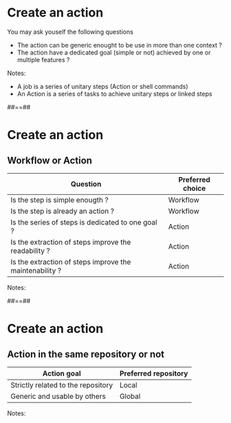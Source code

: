 <!-- .slide: -->

# Create an action

You may ask youself the following questions

- The action can be generic enought to be use in more than one context ?
- The action have a dedicated goal (simple or not) achieved by one or multiple features ?

Notes:

- A job is a series of unitary steps (Action or shell commands)
- An Action is a series of tasks to achieve unitary steps or linked steps

##==##

# Create an action

## Workflow or Action

| Question                                                | Preferred choice |
| ------------------------------------------------------- | ---------------- |
| Is the step is simple enougth ?                         | Workflow         |
| Is the step is already an action ?                      | Workflow         |
| Is the series of steps is dedicated to one goal ?       | Action           |
| Is the extraction of steps improve the readability ?    | Action           |
| Is the extraction of steps improve the maintenability ? | Action           |

Notes:

##==##

# Create an action

## Action in the same repository or not

| Action goal                        | Preferred repository |
| ---------------------------------- | -------------------- |
| Strictly related to the repository | Local                |
| Generic and usable by others       | Global               |

Notes:

